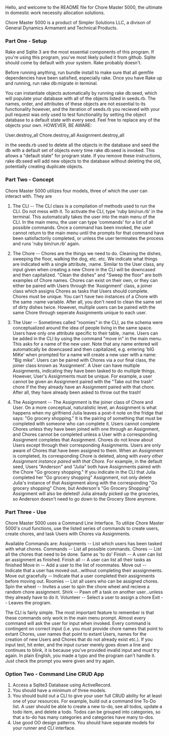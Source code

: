 Hello, and welcome to the README file for Chore Master 5000, the ultimate in domestic work necessity allocation solutions.

Chore Master 5000 is a product of Simpler Solutions LLC, a divison of General Dynamics Armament and Technical Products.

### Part One - Setup

  Rake and Sqlite 3 are the most essential components of this program. If you're using this program, you've most likely pulled it from github. Sqlite should come by default with your system. Rake probably doesn't. 
  
  Before running anything, run bundle install to make sure that all gemfile dependencies have been satisfied, especially rake. Once you have Rake up and running, run rake db:migrate in terminal. 

  You can instantiate objects automatically by running rake db:seed, which will populate your database with all of the objects listed in seeds.rb. The names, order, and attributes of these objects are not essential to its functionality however, and the iteration of seeds.rb you recieved with your pull request was only used to test functionality by setting the object database to a default state with every seed. Feel free to replace any of the objects your own. HOWEVER, BE AWARE:

  User.destroy_all
  Chore.destroy_all
  Assignment.destroy_all

  in the seeds.rb used to delete all the objects in the database and seed the db with a default set of objects every time rake db:seed is invoked. This allows a "default state" for program state. If you remove these instructions, rake db:seed will add new objects to the database without deleting the old, potentially creating duplicate objects. 

### Part Two - Concept 

  Chore Master 5000 utilizes four models, three of which the user can interact with. They are 

  1. The CLI -- The CLI class is a compilation of methods used to run the CLI. Do not mess with it. To activate the CLI, type 'ruby bin/run.rb' in the terminal. This automatically takes the user into the main menu of the CLI. In the main menu, the user can type 'commands' for a list of all possible commands. Once a command has been invoked, the user cannot return to the main menu until
  the prompts for that command have been satisfactorily completed, or unless the user terminates the process and runs 'ruby bin/run.rb' again. 

  2. The Chore -- Chores are the things we need to do. Cleaning the dishes, sweeping the floor, walking the dog, etc. etc. We indicate what things are indicated with a single attribute, :name. Similar to the User class, any input given when creating a new Chore in the CLI will be downcased and then capitalized.  "Clean the dishes" and "Sweep the floor" are both examples of Chore names. Chores can exist on their own, or they can either be paired with Users through the 'Assignment' class, a joiner class which assigns Chores as tasks that Users should complete. Chores must be unique. You can't have two instances of a Chore with the same :name variable. After all, you don't need to clean the same set of dirty dishes twice. However, multiple users can be paired with the same Chore through seperate Assignments unique to each user. 

  3. The User -- Sometimes called "roomies" in the CLI, as the schema were conceptualized around the idea of people living in the same space. Users have only one attribute specific to their table, :name. Users can be added in the CLI by using the command "move in" in the main menu. This asks for a name of the new user. Note that any name entered will automatically be downcased and then capitalized, e.g. entering 'bIG MiKe' when prompted for a name will create a new user with a name: "Big mike". Users can be paired with Chores via a our final class, the joiner class known as 'Assignment'. A User can have multiple Assignments, indicating they have been tasked to do multiple things. However, User's Assignments must be unique. For example, a user cannot be given an Assignment paired with the "Take out the trash" chore if the they already have an Assignment paired with that chore. After all, they have already been asked to throw out the trash! 

  4. The Assignment -- The Assignment is the joiner class of Chore and User. On a more conceptual, naturalistic level, an Assignment is what happens when my girlfriend Julia leaves a post-it note on the fridge that says: "Go grocery shopping." It is the pairing of something that must be completed with someone who can complete it. Users cannot complete Chores unless they have been joined with one through an Assignment, and Chores cannot be completed unless a User with a corresponding Assignment completes that Assignment. Chores do not know about Users except through their corresponding Assignments. Users are only aware of Chores that have been assigned to them. When an Assignment is completed, its corresponding Chore is deleted, along with *every other Assignment instance paired with that Chore.* For example, in the default seed, Users "Anderson" and "Julia" both have Assignments paired with the Chore "Go grocery shopping." If you indicate in the CLI that Julia completed her "Go grocery shopping" Assignment, not only delete Julia's instance of that Assignment along with the corresponding "Go grocery shopping" Chore, but Anderson's "Go Grocery Shopping" Assignment will also be deleted! Julia already picked up the groceries, so Anderson doesn't need to go down to the Grocery Store anymore. 

### Part Three - Use 

  Chore Master 5000 uses a Command Line Interface. To utilize Chore Master 5000's crud functions, use the listed series of commands
  to create users, create chores, and task Users with Chores via Assignments. 

  Available Commands are: 
    Assignments -- List which users has been tasked with what chores.
    Commands -- List all possible commands.
    Chores -- List all the chores that need to be done. Same as 'to do'
    Finish -- A user can list an assignment as finished.
    Finish all -- A user can list all their tasks as finished
    Move in -- Add a user to the list of roommates.
    Move out -- Indicate that a user has moved out...without completing their asssignments.
    Move out gracefully -- Indicate that a user completed their assignments before moving out.
    Roomies -- List all users who can be assigned chores.
    Spin the wheel -- Invites a user to spin the chore wheel and recieve a random chore assignment.
    Shirk -- Pawn off a task on another user...unless they already have to do it.
    Volunteer -- Select a user to assign a chore
    Exit -- Leaves the program. 

  The CLI is fairly simple. The most important feature to remember is that these commands only work in the main menu prompt. Almost every command will ask the user for input when invoked. Every command is contingent on correct input (i.e. you must provide chore names that point to extant Chores, user names that point to extant Users, names for the creation of new Users and Chores that do not already exist etc.). If you input text, hit enter, and the input curser merely goes down a line and continues to blink, it is because you've provided invalid input and must try again. In plain English, you made a typo and the program can't handle it. Just check the prompt you were given and try again.  



  


### Option Two - Command Line CRUD App

1. Access a Sqlite3 Database using ActiveRecord.
2. You should have a minimum of three models.
3. You should build out a CLI to give your user full CRUD ability for at least one of your resources. For example, build out a command line To-Do list. A user should be able to create a new to-do, see all todos, update a todo item, and delete a todo. Todos can be grouped into categories, so that a to-do has many categories and categories have many to-dos.
4. Use good OO design patterns. You should have separate models for your runner and CLI interface.


